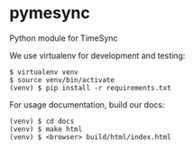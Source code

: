 # pymesync

Python module for TimeSync

We use virtualenv for development and testing:

```
$ virtualenv venv
$ source venv/bin/activate
(venv) $ pip install -r requirements.txt
```

For usage documentation, build our docs:

```
(venv) $ cd docs
(venv) $ make html
(venv) $ <browser> build/html/index.html
```
